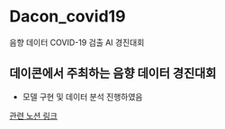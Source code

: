 # Dacon_covid19
음향 데이터 COVID-19 검출 AI 경진대회

## 데이콘에서 주최하는 음향 데이터 경진대회
- 모델 구현 및 데이터 분석 진행하였음

[관련 노션 링크](https://guttural-file-f46.notion.site/COVID-19-c2ad08d8951c49bc8de228097ecfc78b)
